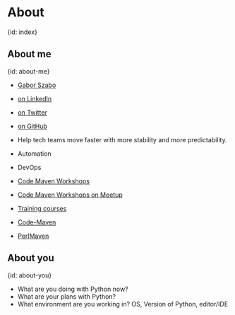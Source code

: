 # About
{id: index}

## About me
{id: about-me}

* [Gabor Szabo](https://szabgab.com/)
* [on LinkedIn](https://www.linkedin.com/in/szabgab/)
* [on Twitter](https://twitter.com/szabgab)
* [on GitHub](https://github.com/szabgab/)
* Help tech teams move faster with more stability and more predictability.
* Automation
* DevOps
* [Code Maven Workshops](https://workshops.code-maven.com/)
* [Code Maven Workshops on Meetup](https://www.meetup.com/Code-Mavens/)
* [Training courses](https://hostlocal.com/)

* [Code-Maven](https://code-maven.com/)
* [PerlMaven](https://perlmaven.com/)

## About you
{id: about-you}

* What are you doing with Python now?
* What are your plans with Python?
* What environment are you working in? OS, Version of Python, editor/IDE

